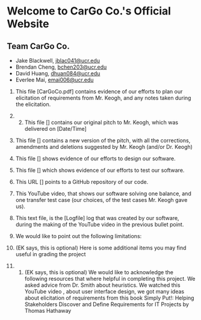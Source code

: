 # Welcome to CarGo Co.'s Official Website
## Team CarGo Co.
 - Jake Blackwell, jblac041@ucr.edu
 - Brendan Cheng, bchen203@ucr.edu
 - David Huang, dhuan084@ucr.edu
 - Everlee Mai, emai006@ucr.edu

1) This file [CarGoCo.pdf] contains evidence of our efforts to plan our elicitation of requirements from Mr. Keogh, and any notes taken during the elicitation.
2) 2) This file [] contains our original pitch to Mr. Keogh, which was delivered on [Date/Time]
3) This file [] contains a new version of the pitch, with all the corrections, amendments and deletions suggested by Mr. Keogh (and/or Dr. Keogh)
4) This file [] shows evidence of our efforts to design our software.
5) This file [] which shows evidence of our efforts to test our software.
6) This URL [] points to a GitHub repository of our code.
7) This YouTube video, that shows our software solving one balance, and one transfer test case (our choices, of the test cases Mr. Keogh gave us).
8) This text file, is the [Logfile] log that was created by our software, during the making of the YouTube video in the previous bullet point.
9) We would like to point out the following limitations:

10) (EK says, this is optional) Here is some additional items you may find useful in grading the project
11) 1) (EK says, this is optional) We would like to acknowledge the following resources that where helpful in completing this project. We asked advice from Dr. Smith about
heuristics. We watched this YouTube video , about user interface design, we got many ideas about elicitation of requirements from this book Simply Put!: Helping Stakeholders Discover and Define Requirements for IT Projects by Thomas Hathaway
